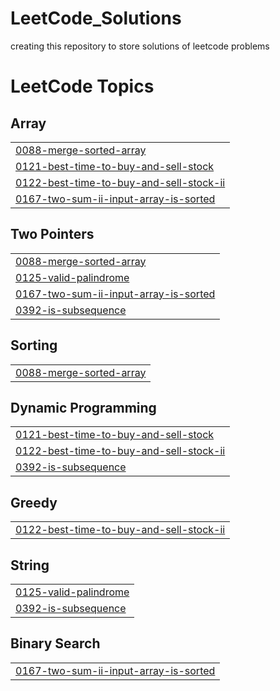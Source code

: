 # LeetCode_Solutions
creating this repository to store solutions of leetcode problems

<!---LeetCode Topics Start-->
# LeetCode Topics
## Array
|  |
| ------- |
| [0088-merge-sorted-array](https://github.com/lalithadawale017/LeetCode_Solutions/tree/master/0088-merge-sorted-array) |
| [0121-best-time-to-buy-and-sell-stock](https://github.com/lalithadawale017/LeetCode_Solutions/tree/master/0121-best-time-to-buy-and-sell-stock) |
| [0122-best-time-to-buy-and-sell-stock-ii](https://github.com/lalithadawale017/LeetCode_Solutions/tree/master/0122-best-time-to-buy-and-sell-stock-ii) |
| [0167-two-sum-ii-input-array-is-sorted](https://github.com/lalithadawale017/LeetCode_Solutions/tree/master/0167-two-sum-ii-input-array-is-sorted) |
## Two Pointers
|  |
| ------- |
| [0088-merge-sorted-array](https://github.com/lalithadawale017/LeetCode_Solutions/tree/master/0088-merge-sorted-array) |
| [0125-valid-palindrome](https://github.com/lalithadawale017/LeetCode_Solutions/tree/master/0125-valid-palindrome) |
| [0167-two-sum-ii-input-array-is-sorted](https://github.com/lalithadawale017/LeetCode_Solutions/tree/master/0167-two-sum-ii-input-array-is-sorted) |
| [0392-is-subsequence](https://github.com/lalithadawale017/LeetCode_Solutions/tree/master/0392-is-subsequence) |
## Sorting
|  |
| ------- |
| [0088-merge-sorted-array](https://github.com/lalithadawale017/LeetCode_Solutions/tree/master/0088-merge-sorted-array) |
## Dynamic Programming
|  |
| ------- |
| [0121-best-time-to-buy-and-sell-stock](https://github.com/lalithadawale017/LeetCode_Solutions/tree/master/0121-best-time-to-buy-and-sell-stock) |
| [0122-best-time-to-buy-and-sell-stock-ii](https://github.com/lalithadawale017/LeetCode_Solutions/tree/master/0122-best-time-to-buy-and-sell-stock-ii) |
| [0392-is-subsequence](https://github.com/lalithadawale017/LeetCode_Solutions/tree/master/0392-is-subsequence) |
## Greedy
|  |
| ------- |
| [0122-best-time-to-buy-and-sell-stock-ii](https://github.com/lalithadawale017/LeetCode_Solutions/tree/master/0122-best-time-to-buy-and-sell-stock-ii) |
## String
|  |
| ------- |
| [0125-valid-palindrome](https://github.com/lalithadawale017/LeetCode_Solutions/tree/master/0125-valid-palindrome) |
| [0392-is-subsequence](https://github.com/lalithadawale017/LeetCode_Solutions/tree/master/0392-is-subsequence) |
## Binary Search
|  |
| ------- |
| [0167-two-sum-ii-input-array-is-sorted](https://github.com/lalithadawale017/LeetCode_Solutions/tree/master/0167-two-sum-ii-input-array-is-sorted) |
<!---LeetCode Topics End-->